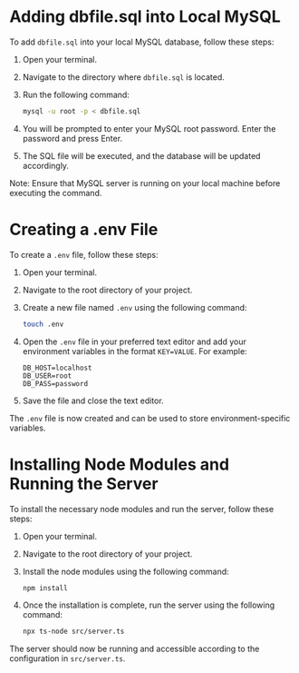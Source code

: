 # Adding dbfile.sql into Local MySQL

To add `dbfile.sql` into your local MySQL database, follow these steps:

1. Open your terminal.
2. Navigate to the directory where `dbfile.sql` is located.
3. Run the following command:

   ```sh
   mysql -u root -p < dbfile.sql
   ```

4. You will be prompted to enter your MySQL root password. Enter the password and press Enter.
5. The SQL file will be executed, and the database will be updated accordingly.

Note: Ensure that MySQL server is running on your local machine before executing the command.

# Creating a .env File

To create a `.env` file, follow these steps:

1. Open your terminal.
2. Navigate to the root directory of your project.
3. Create a new file named `.env` using the following command:

   ```sh
   touch .env
   ```

4. Open the `.env` file in your preferred text editor and add your environment variables in the format `KEY=VALUE`. For example:

   ```env
   DB_HOST=localhost
   DB_USER=root
   DB_PASS=password
   ```

5. Save the file and close the text editor.

The `.env` file is now created and can be used to store environment-specific variables.

# Installing Node Modules and Running the Server

To install the necessary node modules and run the server, follow these steps:

1. Open your terminal.
2. Navigate to the root directory of your project.
3. Install the node modules using the following command:

   ```sh
   npm install
   ```

4. Once the installation is complete, run the server using the following command:

   ```sh
   npx ts-node src/server.ts
   ```

The server should now be running and accessible according to the configuration in `src/server.ts`.
